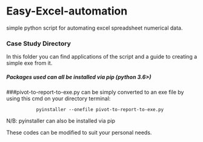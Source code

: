 # Easy-Excel-automation
simple python script for automating excel spreadsheet numerical data.

### Case Study Directory
In this folder you can find applications of the script and a guide to creating a simple exe from it.
##### Packages used can all be installed via pip (python 3.6>)

###pivot-to-report-to-exe.py can be simply converted to an exe file by using this cmd on your directory terminal:
 
               pyinstaller --onefile pivot-to-report-to-exe.py


 N/B: pyinstaller can also be installed via pip 

These codes can be modified to suit your personal needs.

